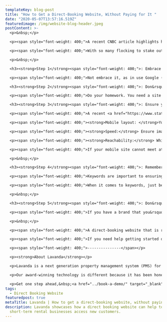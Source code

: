 ```yaml
---
templateKey: blog-post
title: "How to Get a Direct-Booking Website, Without Paying for It "
date: "2020-05-07T13:57:16.519Z"
featuredimage: /img/website-blog-header.jpeg
postContent: >-
  <p>&nbsp;</p>

  <p><span style="font-weight: 400;">A recent CNBC article highlights how more and more vacation rental companies are building direct-booking websites in defiance of new guidelines being introduced by OTAs such as Airbnb, Vrbo, HomeAway and Booking.com.&nbsp;</span></p>

  <p><span style="font-weight: 400;">With so many flocking to stake out on their own, in a post-pandemic world, how do you ensure you can stay competitive - especially if you have limited financial resources? You get someone else to do it for you, for free! While that might seem far-fetched, you actually can get your business a direct-booking website and it may not cost you anything more than time. But before you rush to add a direct-booking capability to your short-term rental business, be sure to take these 5 steps into account on your journey.</span></p>

  <p>&nbsp;</p>

  <h3><strong>Step 1</strong><span style="font-weight: 400;">: Embrace technology. </span></h3>

  <p><span style="font-weight: 400;">Not embrace it, as in use Google (though we&rsquo;ll talk about that later), use technology to drive your short-term rental business. A solid Property Management System (PMS) provider will offer you a direct-booking website. Some even offer to provide you with one free-of-charge with your subscription...</span></p>

  <h3><strong>Step 2</strong><span style="font-weight: 400;">: Don&rsquo;t accept any old website out of a box.</span></h3>

  <p><span style="font-weight: 400;">Do your homework. You need a site but that doesn&rsquo;t mean you should accept any site. A poor site design makes the difference between enticing and keeping potential bookings. Additionally, a poor technical design means that you may struggle to be found by search engines, such as Google, who place user experience, speed and responsiveness very high on the criteria list for what makes a site relevant to a search.</span></p>

  <h3><strong>Step 3</strong><span style="font-weight: 400;">: Ensure your site is ready for users on the move. </span></h3>

  <p><span style="font-weight: 400;">A recent <a href="https://www.statista.com/statistics/277125/share-of-website-traffic-coming-from-mobile-devices/" target="_blank" rel="noopener">global study by Statista</a>, on web traffic, shows that since 2017, 52% of website traffic is from a mobile device. Perhaps even more relevant: our data suggests over 60% of last minute bookings are made on mobile devices. When evaluating your direct-booking website, you need to ensure that your site meets criteria such as:</span></p>

  <p><span style="font-weight: 400;"><strong>Mobile layout: </strong>Your site should not just look like a mini version of its desktop equivalent. Evaluate if the layout will change, text will become larger and navigation will become suited to touchscreens - out of the way and hidden in a hamburger menu (the three little lines seen here).</span></p>

  <p><span style="font-weight: 400;"><strong>Speed:</strong> Ensure images will load quickly and adapt their sizes to a smaller screen. Speed is critical to ranking but, more importantly, to your user. Website visitors, on average, grant less than 15 seconds of their time, for your site to hold their attention. In a competitive market, you can&rsquo;t afford to waste 4 seconds of it, loading images. The goal here is less than 1 second of load time.</span></p>

  <p><span style="font-weight: 400;"><strong>Reachability:</strong> While we know mobile devices don&rsquo;t just mean phones, your site should take into account that users, on smaller screens, will likely be using their thumb to browse your site. So, bigger buttons and more space between clickable items.&nbsp;</span></p>

  <p><span style="font-weight: 400;">If your mobile site cannot meet at least these three criteria, it is not truly mobile-responsive, and you may want to re-evaluate before going out to compete against better-equipped sites.</span></p>

  <p>&nbsp;</p>

  <h3><strong>Step 4</strong><span style="font-weight: 400;">: Remember: If content is king, SEO is the crown. </span></h3>

  <p><span style="font-weight: 400;">Keywords are important to ensuring your users can find what they&rsquo;re looking for in a search. However, so is security, site speed, links, mobile responsiveness and several other factors. Mastering every single one of those would be extremely difficult on your own, especially if you have limited knowledge around those areas. However, ensure your direct-booking website is SEO-compliant - meaning it is built with those areas already in mind. For instance, a site with an https in front of it will automatically outrank a site with an http, sounds like basic security but it&rsquo;s already a step in the right direction. A site that loads quickly and is designed to adapt to different screen sizes makes the search engine&rsquo;s job easier, therefore rewarding your site by serving it to more people.</span></p>

  <p><span style="font-weight: 400;">When it comes to keywords, just be yourself. Write like a human being and try not to get too clever. Search engines adapt to the way we speak, so you don&rsquo;t need to stuff keywords in at every turn, it can take your users out of their booking mindset. How many people do you think are expecting to get excited about a &ldquo;house with optimal lighting for indoor leisure activities&rdquo; on a listing? But a &ldquo;Games room, where the family can spend time together on rainy days and make memories,&rdquo; that sounds more enticing.</span></p>

  <p>&nbsp;</p>

  <h3><strong>Step 5</strong><span style="font-weight: 400;">: Don&rsquo;t get too bogged down in making it your own. </span></h3>

  <p><span style="font-weight: 400;">If you have a brand that you&rsquo;ve been building up over years and a solid customer base, then you should absolutely consider having a site that reflects the elements that your customers have grown to know and love. However, if you are starting out or have not been regularly advertising, avoid the pitfalls of slowing yourself down and focusing on things such as custom fonts, fancy animations and a dog in sunnies in the corner of every image (though that does sound kinda cool). You can add all of those things as you grow.</span></p>

  <p>&nbsp;</p>

  <p><span style="font-weight: 400;">A direct-booking website that is ready-to-go and takes into account the above elements, while allowing you to add your logo, address, images and listings is all you need to get going in this brave new world.</span></p>

  <p><span style="font-weight: 400;">If you need help getting started or are struggling to find a partner to help you, Lavanda can offer you the <a href="../features/direct-booking-websites/">perfect direct-booking website solution</a> today</span><span style="font-weight: 400;">.&nbsp;</span></p>

  <p><span style="font-weight: 400;">---------------</span></p>

  <p><strong>About Lavanda</strong></p>

  <p>Lavanda is a next generation property management system (PMS) for urban and rural short-term rental operators. Our SaaS platform is designed to unlock scale and profitability, whilst accelerating growth through industry partnerships. We're backed by leading venture capital investors, and have so far invested $10m+ into short-term rental technology and innovation.</p>

  <p>Our award-winning technology is different because it has been honed through our first-hand experience of managing a short-term rental portfolio at scale. Operational efficiency is what we strive for, so we set about creating the missing toolkit. We're here to change your game.</p>

  <p>Get one step ahead,&nbsp;<a href="../book-a-demo/" target="_blank" rel="noopener">book a discovery call</a> to see how we can help turbocharge your property management company.</p>
tags:
  - Direct Booking Website
featuredpost: true
metaTitle: Lavanda | How to get a direct-booking website, without paying for it | Blog
description: Lavanda showcases how a direct booking website can help to
  short-term rental businesses access new customers.
---
```

